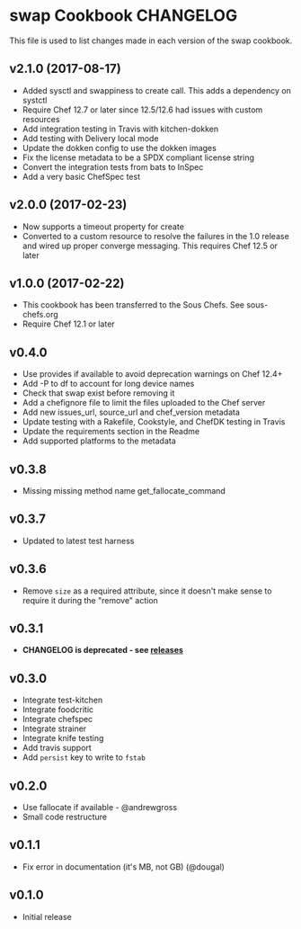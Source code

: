 # swap Cookbook CHANGELOG

This file is used to list changes made in each version of the swap cookbook.

## v2.1.0 (2017-08-17)

- Added sysctl and swappiness to create call. This adds a dependency on systctl
- Require Chef 12.7 or later since 12.5/12.6 had issues with custom resources
- Add integration testing in Travis with kitchen-dokken
- Add testing with Delivery local mode
- Update the dokken config to use the dokken images
- Fix the license metadata to be a SPDX compliant license string
- Convert the integration tests from bats to InSpec
- Add a very basic ChefSpec test

## v2.0.0 (2017-02-23)

- Now supports a timeout property for create
- Converted to a custom resource to resolve the failures in the 1.0 release and wired up proper converge messaging. This requires Chef 12.5 or later

## v1.0.0 (2017-02-22)

- This cookbook has been transferred to the Sous Chefs. See sous-chefs.org
- Require Chef 12.1 or later

## v0.4.0

- Use provides if available to avoid deprecation warnings on Chef 12.4+
- Add -P to df to account for long device names
- Check that swap exist before removing it
- Add a chefignore file to limit the files uploaded to the Chef server
- Add new issues_url, source_url and chef_version metadata
- Update testing with a Rakefile, Cookstyle, and ChefDK testing in Travis
- Update the requirements section in the Readme
- Add supported platforms to the metadata

## v0.3.8

- Missing missing method name get_fallocate_command

## v0.3.7

- Updated to latest test harness

## v0.3.6

- Remove `size` as a required attribute, since it doesn't make sense to require it during the "remove" action

## v0.3.1

- **CHANGELOG is deprecated - see [releases](https://github.com/sethvargo-cookbooks/swap/releases)**

## v0.3.0

- Integrate test-kitchen
- Integrate foodcritic
- Integrate chefspec
- Integrate strainer
- Integrate knife testing
- Add travis support
- Add `persist` key to write to `fstab`

## v0.2.0

- Use fallocate if available - @andrewgross
- Small code restructure

## v0.1.1

- Fix error in documentation (it's MB, not GB) (@dougal)

## v0.1.0

- Initial release
